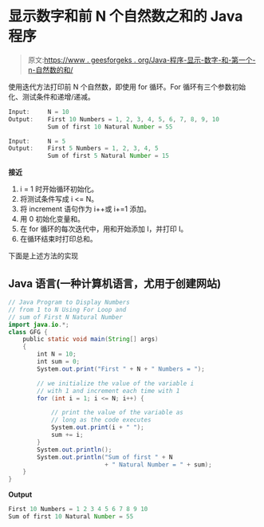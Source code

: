 # 显示数字和前 N 个自然数之和的 Java 程序

> 原文:[https://www . geesforgeks . org/Java-程序-显示-数字-和-第一个-n-自然数的和/](https://www.geeksforgeeks.org/java-program-to-display-numbers-and-sum-of-first-n-natural-numbers/)

使用迭代方法打印前 N 个自然数，即使用 for 循环。For 循环有三个参数初始化、测试条件和递增/递减。

```java
Input:     N = 10
Output:    First 10 Numbers = 1, 2, 3, 4, 5, 6, 7, 8, 9, 10
           Sum of first 10 Natural Number = 55

Input:     N = 5
Output:    First 5 Numbers = 1, 2, 3, 4, 5
           Sum of first 5 Natural Number = 15

```

**接近**

1.  i = 1 时开始循环初始化。
2.  将测试条件写成 i <= N。
3.  将 increment 语句作为 i++或 i+=1 添加。
4.  用 0 初始化变量和。
5.  在 for 循环的每次迭代中，用和开始添加 I，并打印 I。
6.  在循环结束时打印总和。

下面是上述方法的实现

## Java 语言(一种计算机语言，尤用于创建网站)

```java
// Java Program to Display Numbers
// from 1 to N Using For Loop and
// sum of First N Natural Number
import java.io.*;
class GFG {
    public static void main(String[] args)
    {
        int N = 10;
        int sum = 0;
        System.out.print("First " + N + " Numbers = ");

        // we initialize the value of the variable i 
        // with 1 and increment each time with 1
        for (int i = 1; i <= N; i++) {

            // print the value of the variable as
            // long as the code executes
            System.out.print(i + " ");
            sum += i;
        }
        System.out.println();
        System.out.println("Sum of first " + N
                           + " Natural Number = " + sum);
    }
}
```

**Output**

```java
First 10 Numbers = 1 2 3 4 5 6 7 8 9 10 
Sum of first 10 Natural Number = 55
```